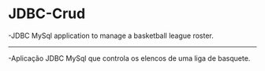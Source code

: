 # JDBC-Crud

-JDBC MySql application to manage a basketball league roster.

<hr>

-Aplicação JDBC MySql que controla os elencos de uma liga de basquete.

